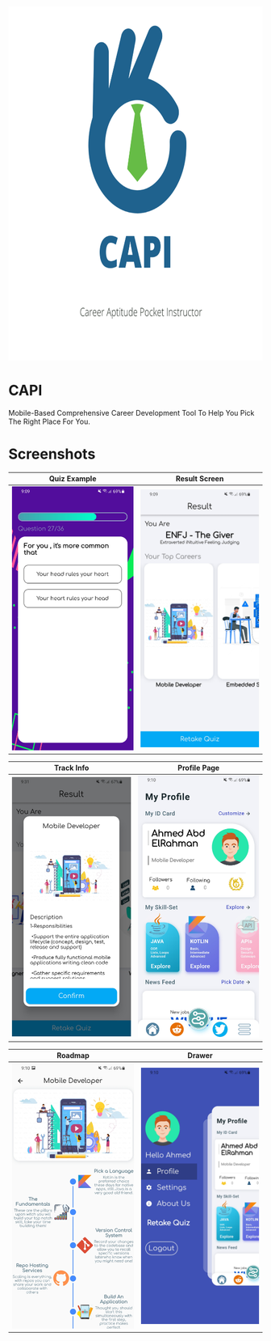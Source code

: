 <div align="center">
<img src="assets/images/launch_image.png" width="700px" height="700px" />
</div>

# CAPI

Mobile-Based Comprehensive Career
Development Tool To Help You Pick
The Right Place For You.

# Screenshots

Quiz Example            |  Result Screen
:-------------------------:|:-------------------------:
![](Screenshots/1.jpg)  |  ![](Screenshots/2.jpg)


Track Info           |  Profile Page
:-------------------------:|:-------------------------:
![](Screenshots/6.jpg)  |  ![](Screenshots/3.jpg)


Roadmap          |  Drawer
:-------------------------:|:-------------------------:
![](Screenshots/4.jpg)  |  ![](Screenshots/5.jpg)


